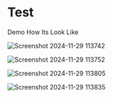 # Test


Demo How Its Look Like 


![Screenshot 2024-11-29 113742](https://github.com/user-attachments/assets/0f2de76b-5307-48b6-bcf9-044b07aafeb1)


![Screenshot 2024-11-29 113752](https://github.com/user-attachments/assets/57669841-ed0c-4eab-9945-4fe1761ed700)


![Screenshot 2024-11-29 113805](https://github.com/user-attachments/assets/39cdbedf-b9f5-43c0-96c8-6f783bff90bb)


![Screenshot 2024-11-29 113835](https://github.com/user-attachments/assets/c4aabbb7-5573-4fe8-9619-bcc834137abd)



